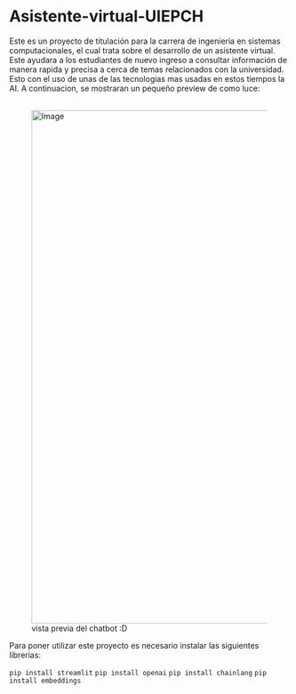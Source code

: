 # Asistente-virtual-UIEPCH
Este es un proyecto de titulación para la carrera de ingeniería en sistemas computacionales, el cual trata sobre el desarrollo de un asistente virtual. Este ayudara a los estudiantes de nuevo ingreso a consultar información de manera rapida y precisa a cerca de temas relacionados con la universidad. Esto con el uso de unas de las tecnologias mas usadas en estos tiempos la AI. A continuacion, se mostraran un pequeño preview de como luce:
<br />
<br />
<figure>
  <img width="1909" height="923" alt="Image" src="https://github.com/user-attachments/assets/c0b7394e-9551-413a-b035-14746d2c4527" />
  <figcaption>
    vista previa del chatbot :D
  </figcaption>
</figure>

Para poner utilizar este proyecto es necesario instalar las siguientes librerias:

```pip install streamlit```
```pip install openai```
```pip install chainlang```
```pip install embeddings```
